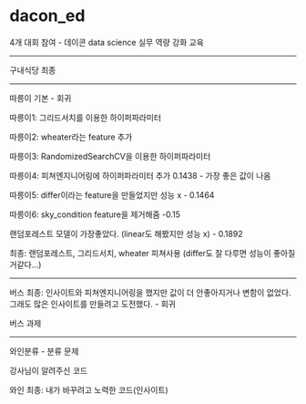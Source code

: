 # dacon_ed

4개 대회 참여 - 데이콘 data science 실무 역량 강화 교육

-------------------------------------------------------------------------------

구내식당 최종

-------------------------------------------------------------------------------

따릉이 기본 - 회귀

따릉이1: 그리드서치를 이용한 하이퍼파라미터

따릉이2: wheater라는 feature 추가

따릉이3: RandomizedSearchCV을 이용한 하이퍼파라미터

따릉이4: 피쳐엔지니어링에 하이퍼파라미터 추가 0.1438 - 가장 좋은 값이 나옴

따릉이5: differ이라는 feature을 만들었지만 성능 x - 0.1464

따릉이6: sky_condition feature을 제거해줌 -0.15

랜덤포레스트 모델이 가장좋았다. (linear도 해봤지만 성능 x) - 0.1892

최종: 랜덤포레스트, 그리드서치, wheater 피쳐사용 (differ도 잘 다루면 성능이 좋아질거같다...)

------------------------------------------------------------------------------

버스 최종: 인사이트와 피쳐엔지니어링을 했지만 값이 더 안좋아지거나 변함이 없었다.  
  그래도 많은 인사이트를 만들려고 도전했다. - 회귀
  
버스 과제

-----------------------------------------------------------------------------

와인분류 - 분류 문제

강사님이 알려주신 코드

와인 최종: 내가 바꾸려고 노력한 코드(인사이트)


